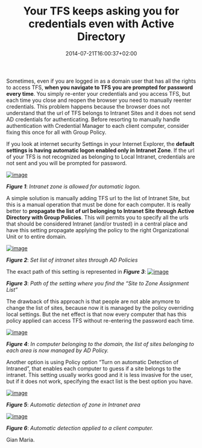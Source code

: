 ﻿---
title: "Your TFS keeps asking you for credentials even with Active Directory"
description: ""
date: 2014-07-21T16:00:37+02:00
draft: false
tags: [Tfs]
categories: [Tfs]
---
Sometimes, even if you are logged in as a domain user that has all the rights to access TFS,  **when you navigate to TFS you are prompted for password every time**. You simply re-enter your credentials and you access TFS, but each time you close and reopen the browser you need to manually reenter credentials. This problem happens because the browser does not understand that the url of TFS belongs to Intranet Sites and it does not send AD credentials for authenticating. Before resorting to manually handle authentication with Credential Manager to each client computer, consider fixing this once for all with Group Policy.

If you look at internet security Settings in your Internet Explorer, the  **default settings is having automatic logon enabled only in Intranet Zone**. If the url of your TFS is not recognized as belonging to Local Intranet, credentials are not sent and you will be prompted for password.

[![image](https://www.codewrecks.com/blog/wp-content/uploads/2014/07/image_thumb13.png "image")](https://www.codewrecks.com/blog/wp-content/uploads/2014/07/image13.png)

 ***Figure 1***: *Intranet zone is allowed for automatic logon.*

A simple solution is manually adding TFS url to the list of Intranet Site, but this is a manual operation that must be done for each computer. It is really better to  **propagate the list of url belonging to Intranet Site through Active Directory with Group Policies**. This will permits you to specify all the urls that should be considered Intranet (and/or trusted) in a central place and have this setting propagate applying the policy to the right Organizational Unit or to entire domain.

[![image](https://www.codewrecks.com/blog/wp-content/uploads/2014/07/image_thumb14.png "image")](https://www.codewrecks.com/blog/wp-content/uploads/2014/07/image14.png)

 ***Figure 2***: *Set list of intranet sites through AD Policies*

The exact path of this setting is represented in  ***Figure 3***: [![image](https://www.codewrecks.com/blog/wp-content/uploads/2014/07/image_thumb15.png "image")](https://www.codewrecks.com/blog/wp-content/uploads/2014/07/image15.png)

 ***Figure 3***: *Path of the setting where you find the “Site to Zone Assignment List”*

The drawback of this approach is that people are not able anymore to change the list of sites, because now it is managed by the policy overriding local settings. But the net effect is that now every computer that has this policy applied can access TFS without re-entering the password each time.

[![image](https://www.codewrecks.com/blog/wp-content/uploads/2014/07/image_thumb16.png "image")](https://www.codewrecks.com/blog/wp-content/uploads/2014/07/image16.png)

 ***Figure 4***: *In computer belonging to the domain, the list of sites belonging to each area is now managed by AD Policy.*

Another option is using Policy option “Turn on automatic Detection of Intraned”, that enables each computer to guess if a site belongs to the intranet. This setting usually works good and it is less invasive for the user, but if it does not work, specifying the exact list is the best option you have.

[![image](https://www.codewrecks.com/blog/wp-content/uploads/2014/07/image_thumb17.png "image")](https://www.codewrecks.com/blog/wp-content/uploads/2014/07/image17.png)

 ***Figure 5***: *Automatic detection of zone in Intranet area*

[![image](https://www.codewrecks.com/blog/wp-content/uploads/2014/07/image_thumb18.png "image")](https://www.codewrecks.com/blog/wp-content/uploads/2014/07/image18.png)

 ***Figure 6***: *Automatic detection applied to a client computer.*

Gian Maria.
